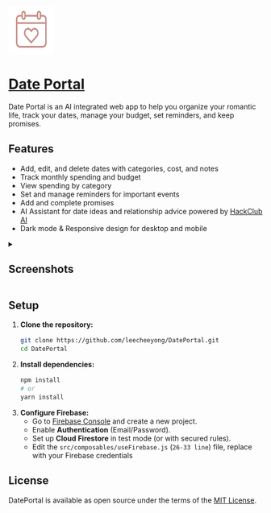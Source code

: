 <img src="/public/logo.png" width="90" height="95">

# [Date Portal](https://dateportal.vercel.app)

Date Portal is an AI integrated web app to help you organize your romantic life, track your dates, manage your budget, set reminders, and keep promises.

## Features

- Add, edit, and delete dates with categories, cost, and notes
- Track monthly spending and budget
- View spending by category
- Set and manage reminders for important events
- Add and complete promises
- AI Assistant for date ideas and relationship advice powered by [HackClub AI](https://ai.hackclub.com)
- Dark mode & Responsive design for desktop and mobile

<details>
  <summary>
<h2>Screenshots</h2>
  </summary>
  <img width="1365" height="630" alt="Screenshot 2025-07-30 003334" src="https://github.com/user-attachments/assets/25c48233-38ae-47c2-8da2-6a7126f395ff" />
  <img width="1365" height="631" alt="image" src="https://github.com/user-attachments/assets/437cc998-23ba-474c-a040-efe5bf742bfb" />
  <img width="1365" height="631" alt="image" src="https://github.com/user-attachments/assets/2ab85ec4-dc64-48a9-98e8-b46c8c98cc34" />
  <img width="1365" height="629" alt="image" src="https://github.com/user-attachments/assets/242b19c0-236a-4779-81e3-f3b3ccb02c90" />
  <img width="1365" height="632" alt="image" src="https://github.com/user-attachments/assets/7d13b208-c61f-45a3-a4c4-a9ae20d33c62" />
</details>

## Setup

1. **Clone the repository:**
   ```bash
   git clone https://github.com/leecheeyong/DatePortal.git
   cd DatePortal
   ```
2. **Install dependencies:**
   ```bash
   npm install
   # or
   yarn install
   ```
3. **Configure Firebase:**
   - Go to [Firebase Console](https://console.firebase.google.com/) and create a new project.
   - Enable **Authentication** (Email/Password).
   - Set up **Cloud Firestore** in test mode (or with secured rules).
   - Edit the `src/composables/useFirebase.js` (`26-33 line`) file, replace with your Firebase credentials

## License

DatePortal is available as open source under the terms of the [MIT License](https://github.com/leecheeyong/DatePortal/blob/main/LICENSE).
